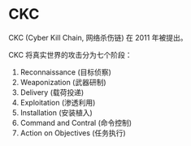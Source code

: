 # CKC

CKC (Cyber Kill Chain, 网络杀伤链) 在 2011 年被提出。

CKC 将真实世界的攻击分为七个阶段：

1. Reconnaissance (目标侦察)
2. Weaponization (武器研制)
3. Delivery (载荷投递)
4. Exploitation (渗透利用)
5. Installation (安装植入)
6. Command and Contral (命令控制)
7. Action on Objectives (任务执行)